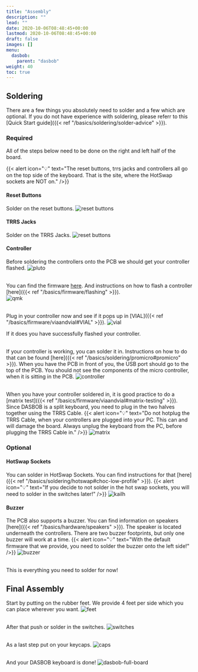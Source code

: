 ```yaml
---
title: "Assembly"
description: ""
lead: ""
date: 2020-10-06T08:48:45+00:00
lastmod: 2020-10-06T08:48:45+00:00
draft: false
images: []
menu:
  dasbob:
    parent: "dasbob"
weight: 40
toc: true
---
```


## Soldering

There are a few things you absolutely need to solder and a few which are optional. If you do not have experience with soldering, please referr to this [Quick Start guide]({{< ref "/basics/soldering/solder-advice" >}}).

### Required

All of the steps below need to be done on the right and left half of the board.

{{< alert icon="💡" text="The reset buttons, trrs jacks and controllers all go on the top side of the keyboard. That is the site, where the HotSwap sockets are NOT on." />}}

#### Reset Buttons

Solder on the reset buttons.
![reset buttons](reset-pcb.png)

#### TRRS Jacks

Solder on the TRRS Jacks.
![reset buttons](trrs.png)

#### Controller

Before soldering the controllers onto the PCB we should get your controller flashed.
![pluto](pluto.jpg)

<br>You can find the firmware <a href="https://files.keeb.supply/firmware/DASBOB/" >here<a>. And instructions on how to flash a controller [here]({{< ref "/basics/firmware/flashing" >}}).<br>
![qmk](qmk.jpg)

<br> Plug in your controller now and see if it pops up in [VIAL]({{< ref "/basics/firmware/viaandvial#VIAL" >}}).
![vial](vial.png)

If it does you have successfully flashed your controller.

<br>If your controller is working, you can solder it in. Instructions on how to do that can be found [here]({{< ref "/basics/soldering/promicro#promicro" >}}). When you have the PCB in front of you, the USB port should go to the top of the PCB. You should not see the components of the micro controller, when it is sitting in the PCB.
![controller](helios.png)

<br>When you have your controller soldered in, it is good practice to do a [matrix test]({{< ref "/basics/firmware/viaandvial#matrix-testing" >}}). Since DASBOB is a split keyboard, you need to plug in the two halves together using the TRRS Cable.
{{< alert icon="💡" text="Do not hotplug the TRRS Cable, when your controllers are plugged into your PC. This can and will damage the board. Always unplug the keyboard from the PC, before plugging the TRRS Cable in." />}}
![matrix](matrix.png)

### Optional

#### HotSwap Sockets

You can solder in HotSwap Sockets. You can find instructions for that [here]({{< ref "/basics/soldering/hotswap#choc-low-profile" >}}).
{{< alert icon="💡" text="If you decide to not solder in the hot swap sockets, you will need to solder in the switches later!" />}}
![kailh](dasbob-hs.png)

#### Buzzer

The PCB also supports a buzzer. You can find information on speakers [here]({{< ref "/basics/hardware/speakers" >}}). The speaker is located underneath the controllers. There are two buzzer footprints, but only one buzzer will work at a time.
{{< alert icon="💡" text="With the default firmware that we provide, you need to solder the buzzer onto the left side!" />}}
![buzzer](buzzer.png)

<br>This is everything you need to solder for now!

## Final Assembly

Start by putting on the rubber feet. We provide 4 feet per side which you can place wherever you want.
![feet](dasbob-feet)

<br>After that push or solder in the switches.
![switches](dasbob-switches.png)

<br>As a last step put on your keycaps.
![caps](dasbob-caps.png)

<br>And your DASBOB keyboard is done!
![dasbob-full-board](dasbob-full-board.png)
